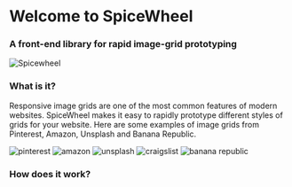 # Welcome to SpiceWheel
### A front-end library for rapid image-grid prototyping
![Spicewheel](https://res.cloudinary.com/heab4q3lg/image/upload/h_600/v1496022931/spicewheel.jpg)

### What is it?

Responsive image grids are one of the most common features of modern websites. SpiceWheel makes it easy to rapidly prototype different styles of grids for your website. Here are some examples of image grids from Pinterest, Amazon, Unsplash and Banana Republic.

![pinterest](https://res.cloudinary.com/heab4q3lg/image/upload/h_400/v1496024168/pinterest.png)
![amazon](https://res.cloudinary.com/heab4q3lg/image/upload/h_400/v1496024164/amazon.png)
![unsplash](https://res.cloudinary.com/heab4q3lg/image/upload/h_400/v1496024167/unsplash.png)
![craigslist]()
![banana republic](https://res.cloudinary.com/heab4q3lg/image/upload/h_400/v1496024167/br.png)

### How does it work?
